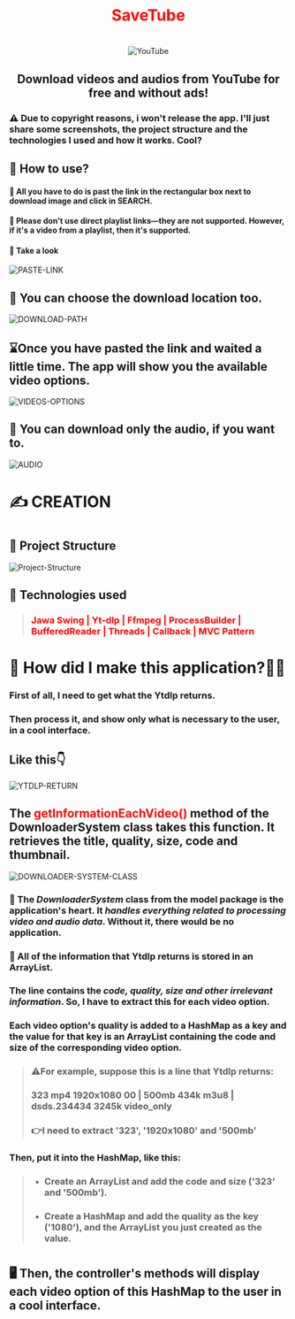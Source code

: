 <div align="center"> 
<h1> <span style="color:red"> SaveTube </span> </h1>
</div>

#

<div align="center">

![YouTube](https://img.shields.io/badge/YouTube-%23FF0000.svg?style=for-the-badge&logo=YouTube&logoColor=white)

## Download videos and audios from YouTube for free and without ads!
</div>


### ⚠️ Due to copyright reasons, i won't release the app. I'll just share some screenshots, the project structure and the technologies I used and how it works. Cool?
##

##
## 🤔 How to use?

#### 🔗 All you have to do is past the link in the rectangular box next to download image and click in SEARCH.
#### 🚫 Please don't use direct playlist links—they are not supported. However, if it's a video from a playlist, then it's supported.

#### 👀 Take a look
![PASTE-LINK](https://github.com/lucasferreira09/SaveTube-Java-Swing/blob/02036f427120fe979e2be07695e98970a9f3545a/screenshots/paste_link_video.png)

##

## 📂 You can choose the download location too.
![DOWNLOAD-PATH](https://github.com/lucasferreira09/SaveTube-Java-Swing/blob/02036f427120fe979e2be07695e98970a9f3545a/screenshots/download_path.png)

##


## ⌛Once you have pasted the link and waited a little time. The app will show you the available video options.

![VIDEOS-OPTIONS](https://github.com/lucasferreira09/SaveTube-Java-Swing/blob/b0eb2b8cfca339efce0dd4cb3784325ee7f7d629/screenshots/video_options.png)

##


## 🎵 You can download only the audio, if you want to.
![AUDIO](https://github.com/lucasferreira09/SaveTube-Java-Swing/blob/02036f427120fe979e2be07695e98970a9f3545a/screenshots/audio.png)

#
# ✍️ **CREATION**
#
## 📂 Project Structure

![Project-Structure](https://github.com/lucasferreira09/SaveTube-Java-Swing/blob/b0eb2b8cfca339efce0dd4cb3784325ee7f7d629/screenshots/project_structure.png)

##
## 🤖 Technologies used

> ### <span style="color:red"> **Jawa Swing | Yt-dlp | Ffmpeg | ProcessBuilder | BufferedReader | Threads | Callback | MVC Pattern** </span>
# 
#
# 🤔 How did I make this application?👨‍💻

### First of all, I need to get what the Ytdlp returns.
### Then process it, and show only what is necessary to the user, in a cool interface.

## Like this👇
![YTDLP-RETURN](https://github.com/lucasferreira09/SaveTube-Java-Swing/blob/b0eb2b8cfca339efce0dd4cb3784325ee7f7d629/screenshots/ytdlp_return_information.png)

## The  <span style="color:red"> **getInformationEachVideo()** </span> method of the DownloaderSystem class takes this function. It retrieves the **title, quality, size, code and thumbnail.**

![DOWNLOADER-SYSTEM-CLASS](https://github.com/lucasferreira09/SaveTube-Java-Swing/blob/b0eb2b8cfca339efce0dd4cb3784325ee7f7d629/screenshots/downloader_system_class.png)

### 🔴 The _**DownloaderSystem**_ class from the model package is the application's heart. It _**handles everything related to processing video and audio data**_. Without it, there would be no application.

### 🔴 All of the information that Ytdlp returns is stored in an ArrayList.
### The line contains the _**code, quality, size and other irrelevant information**_. So, I have to extract this for each video option.
### Each video option's quality is added to a HashMap as a key and the value for that key is an ArrayList containing the code and size of the corresponding video option.

> ### ⚠️**For example, suppose this is a line that Ytdlp returns:**
> ### **323 mp4 1920x1080 00 | 500mb 434k m3u8 | dsds.234434 3245k video_only**
> ### 👉**I need to extract '323', '1920x1080' and '500mb'**

### 
### Then, put it into the HashMap, like this:

> * ### Create an ArrayList and add the code and size ('323' and '500mb').
> * ### Create a HashMap and add the quality as the key ('1080'), and the ArrayList you just created as the value.
#
#
## 🖥️ Then, the controller's methods will display each video option of this HashMap to the user in a cool interface.

